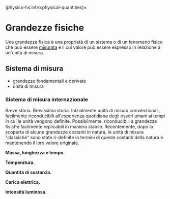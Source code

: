 (physics-hs:intro:physical-quantities)=
# Grandezze fisiche

Una grandezza fisica è una proprietà di un sistema o di un fenomeno fisico che può essere [misurata](physics-hs:intro:measurements) e il cui valore può essere espresso in relazione a un'unità di misura.


## Sistema di misura

- grandezze fondamentali e derivate
- unità di misura

### Sistema di misura internazionale

Breve storia.
Brevissima storia. Inizialmente unità di misura convenzionali, facilmente riconducibili all'esperienza quotidiana degli esseri umani ai tempi in cui le unità vengono definite.
Possibilmente, riconducibili a grandezze fisiche facilmente replicabili in maniera stabile. Recentemente, dopo la scoperta di alcune grandezze costanti in natura, le unità di misura "classiche" sono state ri-definite in termini di queste costanti della natura e mantenendo il loro valore originale.



**Massa, lunghezza e tempo.**

**Temperatura.**

**Quantità di sostanza.**

**Carica elettrica.**

**Intensità luminosa.**



<!--
- Come conosciamo il mondo? Come misuriamo il mondo?
- Necessità di avere delle grandezze di riferimento stabili o facilmente riproducibili in maniera precisa, da usare come unità di misura delle grandezze fisiche.
- Nell'antichità, dall'esperienza:
  - spazio:
    - importanza di misurare le distanze (es. distanze da percorrere), le aree (es. misura dei campi,...), e i volumi
    - grandezze di riferimento: lunghezze ideali di parti anatomiche umane: cubito, pollice, piede,...
  - tempo: 
    - alternanza di luce e buio, alternanza delle stagioni, alternanza di configurazioni degli astri osservati dalla terra; queste alternanze scandiscono
    - grandezze di riferimento: intervalli temporali scanditi dalla natura
  - peso:
    - misura della quantità di merce, quantità di denaro o materiali preziosi, per le prescrizioni mediche (apothecary,...)
    - grandezze di riferimento: grano (basato su un seme ideale di cereale), libbra (dallo strumento usato per la misura del peso/massa, *libra* = bilancia)
- In epoca moderna:
  - aggiornamento delle grandezze di riferimento
    - Parigi tra fine XVIII e XIX secolo:
      - lunghezza: metro (1791) come $1/10.000.000$ la distanza tra l'equatore e il polo nord sul meridiano terrestre passante per Parigi
      - tempo: **todo**
      - **todo**
  - nuove grandezze fisiche misurate nelle nuove scienze, chimica, termodinamica ed elettromagnetismo:
    - quantità di sostanza
    - temperatura
    - corrente elettrica
    - luminosità
- XX-XXI secolo: continuo aggiornamento delle unità di misura, usando definizioni più precise e replicabili, tramite misure non disponibili solo qualche decennio prima
-->
